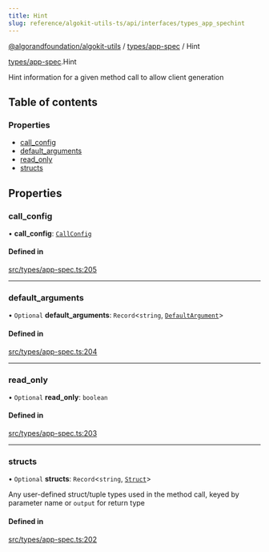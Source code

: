```yaml
---
title: Hint
slug: reference/algokit-utils-ts/api/interfaces/types_app_spechint
---
```


[@algorandfoundation/algokit-utils](/reference/algokit-utils-ts/api/overview) / [types/app-spec](/reference/algokit-utils-ts/api/modules/types_app_spec/) / Hint

[types/app-spec](/reference/algokit-utils-ts/api/modules/types_app_spec/).Hint

Hint information for a given method call to allow client generation

## Table of contents

### Properties

- [call_config](#call_config)
- [default_arguments](#default_arguments)
- [read_only](#read_only)
- [structs](#structs)

## Properties

### call_config

• **call_config**: [`CallConfig`](/reference/algokit-utils-ts/api/interfaces/types_app_speccallconfig/)

#### Defined in

[src/types/app-spec.ts:205](https://github.com/algorandfoundation/algokit-utils-ts/blob/main/src/types/app-spec.ts#L205)

---

### default_arguments

• `Optional` **default_arguments**: `Record`\<`string`, [`DefaultArgument`](/reference/algokit-utils-ts/api/modules/types_app_spec/#defaultargument)\>

#### Defined in

[src/types/app-spec.ts:204](https://github.com/algorandfoundation/algokit-utils-ts/blob/main/src/types/app-spec.ts#L204)

---

### read_only

• `Optional` **read_only**: `boolean`

#### Defined in

[src/types/app-spec.ts:203](https://github.com/algorandfoundation/algokit-utils-ts/blob/main/src/types/app-spec.ts#L203)

---

### structs

• `Optional` **structs**: `Record`\<`string`, [`Struct`](/reference/algokit-utils-ts/api/interfaces/types_app_specstruct/)\>

Any user-defined struct/tuple types used in the method call, keyed by parameter name or `output` for return type

#### Defined in

[src/types/app-spec.ts:202](https://github.com/algorandfoundation/algokit-utils-ts/blob/main/src/types/app-spec.ts#L202)
